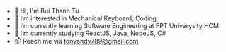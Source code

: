 - 👋 Hi, I'm Bui Thanh Tu
- 👀 I’m interested in Mechanical Keyboard, Coding
- 🌱 I’m currently learning Software Engineering at FPT Univerysity HCM
- 💞️ I’m currently studying ReactJS, Java, NodeJS, C#
- 📫 Reach me via tonyandy789@gmail.com

<!---
tonyandy5630/tonyandy5630 is a ✨ special ✨ repository because its `README.md` (this file) appears on your GitHub profile.
You can click the Preview link to take a look at your changes.
--->
